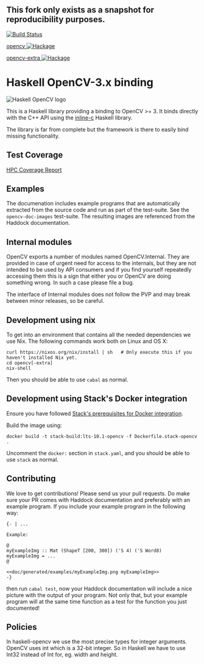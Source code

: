 ## This fork only exists as a snapshot for reproducibility purposes.

[![Build Status](https://travis-ci.org/LumiGuide/haskell-opencv.svg)](https://travis-ci.org/LumiGuide/haskell-opencv)

[opencv ![Hackage](https://img.shields.io/hackage/v/opencv.svg)](https://hackage.haskell.org/package/opencv)

[opencv-extra ![Hackage](https://img.shields.io/hackage/v/opencv-extra.svg)](https://hackage.haskell.org/package/opencv-extra)

Haskell OpenCV-3.x binding
==========================

<img src="https://raw.githubusercontent.com/LumiGuide/haskell-opencv/master/data/haskell-opencv-logo-200x82.png" alt="Haskell OpenCV logo" />


This is a Haskell library providing a binding to OpenCV >= 3. It binds directly
with the C++ API using the
[inline-c](https://github.com/fpco/inline-c/blob/master/README.md) Haskell
library.

The library is far from complete but the framework is there to easily bind
missing functionality.

Test Coverage
-------------

[HPC Coverage Report](http://lumiguide.github.io/haskell-opencv/hpc/hpc_index.html)

Examples
--------

The documenation includes example programs that are automatically extracted from
the source code and run as part of the test-suite. See the `opencv-doc-images`
test-suite. The resulting images are referenced from the Haddock documentation.

Internal modules
----------------

OpenCV exports a number of modules named OpenCV.Internal. They are
provided in case of urgent need for access to the internals, but they
are not intended to be used by API consumers and if you find yourself
repeatedly accessing them this is a sign that either you or OpenCV are
doing something wrong. In such a case please file a bug.

The interface of Internal modules does not follow the PVP and may
break between minor releases, so be careful.

Development using nix
---------------------

To get into an environment that contains all the needed dependencies we use Nix.
The following commands work both on Linux and OS X:

    curl https://nixos.org/nix/install | sh   # Only execute this if you haven't installed Nix yet.
    cd opencv[-extra]
    nix-shell

Then you should be able to use `cabal` as normal.

Development using Stack's Docker integration
---------------------

Ensure you have followed
[Stack's prerequisites for Docker integration](https://docs.haskellstack.org/en/stable/docker_integration/#prerequisites).

Build the image using:

    docker build -t stack-build:lts-10.1-opencv -f Dockerfile.stack-opencv .

Uncomment the `docker:` section in `stack.yaml`, and you should be able
to use `stack` as normal.

Contributing
------------

We love to get contributions! Please send us your pull requests. Do make sure
your PR comes with Haddock documentation and preferably with an example
program. If you include your example program in the following way:

    {- | ...

    Example:

    @
    myExampleImg :: Mat (ShapeT [200, 300]) ('S 4) ('S Word8)
    myExampleImg = ...
    @

    <<doc/generated/examples/myExampleImg.png myExampleImg>>
    -}

then run `cabal test`, now your Haddock documentation will include a nice
picture with the output of your program. Not only that, but your example program
will at the same time function as a test for the function you just documented!

Policies
--------

In haskell-opencv we use the most precise types for integer
arguments. OpenCV uses int which is a 32-bit integer. So in Haskell we
have to use Int32 instead of Int for, eg. width and height.
